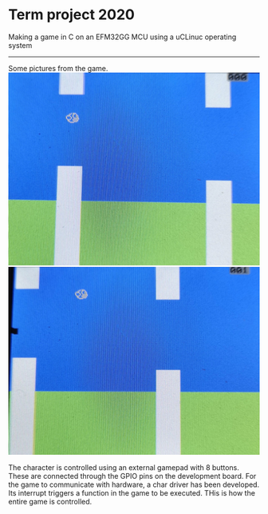 # Term project 2020
Making a game in C on an EFM32GG MCU using a uCLinuc operating system
<hr>

Some pictures from the game. 
<img src="./pictures/FlappyBirdPlaying_score0.jpg">
<img src="./pictures/FlappyBirdPlaying_score1.jpg">

The character is controlled using an external gamepad with 8 buttons. These are connected through the GPIO pins on the development board.
For the game to communicate with hardware, a char driver has been developed. Its interrupt triggers a function
in the game to be executed. THis is how the entire game is controlled.

